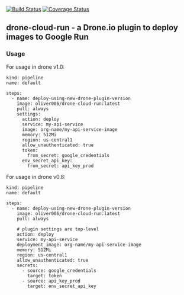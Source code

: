 [![Build Status](https://cloud.drone.io/api/badges/oliver006/drone-cloud-run/status.svg)](https://cloud.drone.io/oliver006/drone-cloud-run) [![Coverage Status](https://coveralls.io/repos/github/oliver006/drone-cloud-run/badge.svg?branch=master)](https://coveralls.io/github/oliver006/drone-cloud-run?branch=master)

## drone-cloud-run - a Drone.io plugin to deploy images to Google Run







### Usage

For usage in drone v1.0:
```
kind: pipeline
name: default

steps:
  - name: deploy-using-new-drone-plugin-version
    image: oliver006/drone-cloud-run:latest
    pull: always
    settings:
      action: deploy
      service: my-api-service
      image: org-name/my-api-service-image
      memory: 512Mi
      region: us-central1
      allow_unauthenticated: true
      token:
        from_secret: google_credentials
      env_secret_api_key:
        from_secret: api_key_prod
```

For usage in drone v0.8:
```
kind: pipeline
name: default

steps:
  - name: deploy-using-new-drone-plugin-version
    image: oliver006/drone-cloud-run:latest
    pull: always

    # plugin settings are top-level
    action: deploy
    service: my-api-service
    deployment_image: org-name/my-api-service-image
    memory: 512Mi
    region: us-central1
    allow_unauthenticated: true
    secrets:
      - source: google_credentials
        target: token
      - source: api_key_prod
        target: env_secret_api_key

```
